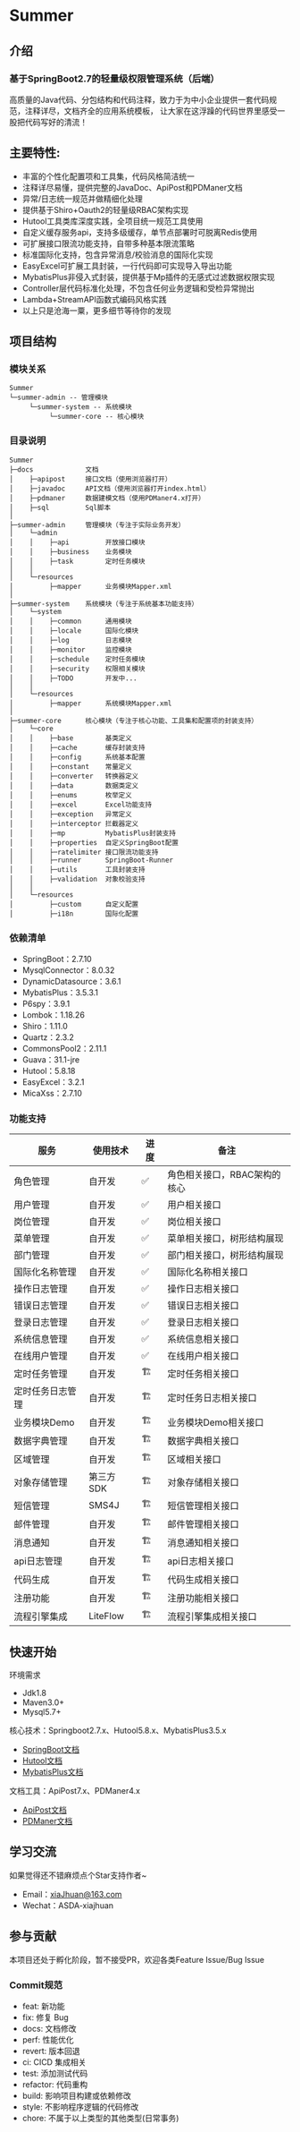 # Summer

## 介绍
### 基于SpringBoot2.7的轻量级权限管理系统（后端）
高质量的Java代码、分包结构和代码注释，致力于为中小企业提供一套代码规范，注释详尽，文档齐全的应用系统模板，
让大家在这浮躁的代码世界里感受一股把代码写好的清流！

## 主要特性:
- 丰富的个性化配置项和工具集，代码风格简洁统一
- 注释详尽易懂，提供完整的JavaDoc、ApiPost和PDManer文档
- 异常/日志统一规范并做精细化处理
- 提供基于Shiro+Oauth2的轻量级RBAC架构实现
- Hutool工具类库深度实践，全项目统一规范工具使用
- 自定义缓存服务api，支持多级缓存，单节点部署时可脱离Redis使用
- 可扩展接口限流功能支持，自带多种基本限流策略
- 标准国际化支持，包含异常消息/校验消息的国际化实现
- EasyExcel可扩展工具封装，一行代码即可实现导入导出功能
- MybatisPlus非侵入式封装，提供基于Mp插件的无感式过滤数据权限实现
- Controller层代码标准化处理，不包含任何业务逻辑和受检异常抛出
- Lambda+StreamAPI函数式编码风格实践
- 以上只是沧海一粟，更多细节等待你的发现

## 项目结构
### 模块关系
```
Summer
└─summer-admin -- 管理模块
     └─summer-system -- 系统模块
          └─summer-core -- 核心模块
```

### 目录说明
```
Summer
├─docs             文档
│    ├─apipost     接口文档（使用浏览器打开）
│    ├─javadoc     API文档（使用浏览器打开index.html）
│    ├─pdmaner     数据建模文档（使用PDManer4.x打开）
│    ├─sql         Sql脚本
│    
├─summer-admin     管理模块（专注于实际业务开发）
│    └─admin 
│    │    ├─api         开放接口模块
│    │    ├─business    业务模块
│    │    ├─task        定时任务模块
│    │
│    └─resources
│         ├─mapper      业务模块Mapper.xml
│
├─summer-system    系统模块（专注于系统基本功能支持）
│    └─system 
│    │    ├─common      通用模块
│    │    ├─locale      国际化模块
│    │    ├─log         日志模块
│    │    ├─monitor     监控模块
│    │    ├─schedule    定时任务模块
│    │    ├─security    权限相关模块
│    │    ├─TODO        开发中...
│    │
│    └─resources 
│         ├─mapper      系统模块Mapper.xml
│ 
├─summer-core      核心模块（专注于核心功能、工具集和配置项的封装支持）
│    └─core 
│    │    ├─base        基类定义
│    │    ├─cache       缓存封装支持
│    │    ├─config      系统基本配置
│    │    ├─constant    常量定义
│    │    ├─converter   转换器定义
│    │    ├─data        数据类定义
│    │    ├─enums       枚举定义
│    │    ├─excel       Excel功能支持
│    │    ├─exception   异常定义
│    │    ├─interceptor 拦截器定义
│    │    ├─mp          MybatisPlus封装支持
│    │    ├─properties  自定义SpringBoot配置
│    │    ├─ratelimiter 接口限流功能支持
│    │    ├─runner      SpringBoot-Runner
│    │    ├─utils       工具封装支持
│    │    ├─validation  对象校验支持
│    │
│    └─resources 
│         ├─custom      自定义配置
│         ├─i18n        国际化配置
```

### 依赖清单
- SpringBoot：2.7.10
- MysqlConnector：8.0.32
- DynamicDatasource：3.6.1
- MybatisPlus：3.5.3.1
- P6spy：3.9.1
- Lombok：1.18.26
- Shiro：1.11.0
- Quartz：2.3.2
- CommonsPool2：2.11.1
- Guava：31.1-jre
- Hutool：5.8.18
- EasyExcel：3.2.1
- MicaXss：2.7.10

### 功能支持
|  服务     | 使用技术     |   进度         |    备注   |
|----------|-------------|---------------|-----------|
|  角色管理 | 自开发       |   ✅          |  角色相关接口，RBAC架构的核心   |
|  用户管理 | 自开发       |   ✅          |  用户相关接口          |
|  岗位管理 | 自开发       |   ✅         |  岗位相关接口        |
|  菜单管理 | 自开发       |   ✅          |  菜单相关接口，树形结构展现               |
|  部门管理 | 自开发    |   ✅          |  部门相关接口，树形结构展现                                    |
|  国际化名称管理 | 自开发    |   ✅          |  国际化名称相关接口                                     |
|  操作日志管理 | 自开发    |   ✅          |  操作日志相关接口                                     |
|  错误日志管理 | 自开发    |   ✅          |  错误日志相关接口                                     |
|  登录日志管理 | 自开发    |   ✅          |  登录日志相关接口                                     |
|  系统信息管理 | 自开发    |   ✅          |  系统信息相关接口                                     |
|  在线用户管理 | 自开发    |   ✅          |  在线用户相关接口                                     |
|  定时任务管理 | 自开发    |   🏗          |  定时任务相关接口                                     |
|  定时任务日志管理 | 自开发    |   🏗          |  定时任务日志相关接口                                     |
|  业务模块Demo | 自开发    |   🏗          |  业务模块Demo相关接口                                     |
|  数据字典管理 | 自开发    |   🏗          |  数据字典相关接口                                     |
|  区域管理 | 自开发    |   🏗          |  区域相关接口                                     |
|  对象存储管理 | 第三方SDK    |   🏗          |  对象存储相关接口                                     |
|  短信管理 | SMS4J    |   🏗          |  短信管理相关接口                                     |
|  邮件管理 | 自开发    |   🏗          |  邮件管理相关接口                                     |
|  消息通知 | 自开发    |   🏗          |  消息通知相关接口                                     |
|  api日志管理 | 自开发    |   🏗          |  api日志相关接口                                     |
|  代码生成 | 自开发    |   🏗          |  代码生成相关接口                                     |
|  注册功能 | 自开发    |   🏗          |  注册功能相关接口                                     |
|  流程引擎集成 | LiteFlow    |   🏗          |  流程引擎集成相关接口                                     |

## 快速开始
环境需求
- Jdk1.8
- Maven3.0+
- Mysql5.7+

核心技术：Springboot2.7.x、Hutool5.8.x、MybatisPlus3.5.x
- [SpringBoot文档](https://spring.io/projects/spring-boot#learn)
- [Hutool文档](https://hutool.cn/docs/#/)
- [MybatisPlus文档](https://baomidou.com/pages/24112f/) 

文档工具：ApiPost7.x、PDManer4.x
- [ApiPost文档](https://v7-wiki.apipost.cn/)
- [PDManer文档](https://www.yuque.com/pdmaner/docs/pdmaner-manual)

## 学习交流
如果觉得还不错麻烦点个Star支持作者~

- Email：xiaJhuan@163.com
- Wechat：ASDA-xiajhuan

## 参与贡献
本项目还处于孵化阶段，暂不接受PR，欢迎各类Feature Issue/Bug Issue

### Commit规范
- feat: 新功能
- fix: 修复 Bug
- docs: 文档修改
- perf: 性能优化
- revert: 版本回退
- ci: CICD 集成相关
- test: 添加测试代码
- refactor: 代码重构
- build: 影响项目构建或依赖修改
- style: 不影响程序逻辑的代码修改
- chore: 不属于以上类型的其他类型(日常事务)